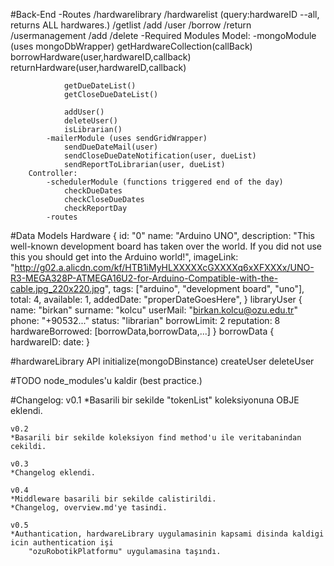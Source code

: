 #Back-End
	-Routes
		/hardwarelibrary
			/hardwarelist (query:hardwareID --all, returns ALL hardwares.)
				/getlist
				/add
			/user
				/borrow
				/return
			/usermanagement
				/add
				/delete
	-Required Modules
		Model:
			-mongoModule (uses mongoDbWrapper)
				getHardwareCollection(callBack)
				borrowHardware(user,hardwareID,callback)
				returnHardware(user,hardwareID,callback)
				
				getDueDateList()
				getCloseDueDateList()
				
				addUser()
				deleteUser()
				isLibrarian()
			-mailerModule (uses sendGridWrapper)
				sendDueDateMail(user)
				sendCloseDueDateNotification(user, dueList)
				sendReportToLibrarian(user, dueList)
		Controller:
			-schedulerModule (functions triggered end of the day)
				checkDueDates
				checkCloseDueDates
				checkReportDay
			-routes
#Data Models
	Hardware {
		id: "0"
		name: "Arduino UNO",
		description: "This well-known development board has taken over the world. If you did not use this you should get into the Arduino world!",
		imageLink: "http://g02.a.alicdn.com/kf/HTB1iMyHLXXXXXcGXXXXq6xXFXXXx/UNO-R3-MEGA328P-ATMEGA16U2-for-Arduino-Compatible-with-the-cable.jpg_220x220.jpg",
		tags: ["arduino", "development board", "uno"],
		total: 4,
		available: 1,
		addedDate: "properDateGoesHere",
	}
	libraryUser {
		name: "birkan"
		surname: "kolcu"
		userMail: "birkan.kolcu@ozu.edu.tr"
		phone: "+90532..."
		status: "librarian"
		borrowLimit: 2
		reputation: 8
		hardwareBorrowed: [borrowData,borrowData,...]
	}
	borrowData {
		hardwareID:
		date:
	}
	
#hardwareLibrary API
	initialize(mongoDBinstance)
	createUser
	deleteUser


#TODO
	node_modules'u kaldir (best practice.)

#Changelog:
	v0.1
	*Basarili bir sekilde "tokenList" koleksiyonuna OBJE eklendi.

	v0.2
	*Basarili bir sekilde koleksiyon find method'u ile veritabanindan cekildi.

	v0.3
	*Changelog eklendi.

	v0.4
	*Middleware basarili bir sekilde calistirildi.
	*Changelog, overview.md'ye tasindi.
	
	v0.5
	*Authantication, hardwareLibrary uygulamasinin kapsami disinda kaldigi icin authentication işi
		"ozuRobotikPlatformu" uygulamasina taşındı.

